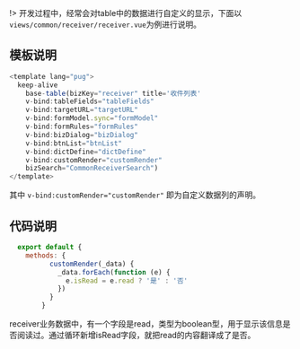 !> 开发过程中，经常会对table中的数据进行自定义的显示，下面以`views/common/receiver/receiver.vue`为例进行说明。
## 模板说明
```js
<template lang="pug">
  keep-alive
    base-table(bizKey="receiver" title='收件列表'
    v-bind:tableFields="tableFields"
    v-bind:targetURL="targetURL"
    v-bind:formModel.sync="formModel"
    v-bind:formRules="formRules"
    v-bind:bizDialog="bizDialog"
    v-bind:btnList="btnList"
    v-bind:dictDefine="dictDefine"
    v-bind:customRender="customRender"
    bizSearch="CommonReceiverSearch")
</template>
```
其中 `v-bind:customRender="customRender"` 即为自定义数据列的声明。

## 代码说明
```js
  export default {
    methods: {
          customRender(_data) {
            _data.forEach(function (e) {
              e.isRead = e.read ? '是' : '否'
            })
          }
        }
```
receiver业务数据中，有一个字段是read，类型为boolean型，用于显示该信息是否阅读过。通过循环新增isRead字段，就把read的内容翻译成了是否。
